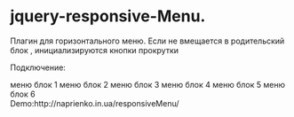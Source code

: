 # jquery-responsive-Menu.
Плагин для горизонтального меню. Если не вмещается в родительский блок , инициализируются кнопки прокрутки

Подключение:
<head>
    <link href="css/jquery.responsiveMenu.css" rel="stylesheet">
    <script src="js/jquery-3.1.1.min.js"></script>
    <script src="js/jquery.responsiveMenu.js"></script>
 </head>
 <body> 
 <div class="container">
        <div id="slider">
            <div class="msl-container">
                <div class="msl-menu">
                    <span class="msl-item">меню блок 1</span>
                    <span class="msl-item">меню блок 2</span>
                    <span class="msl-item">меню блок 3</span>
                    <span class="msl-item">меню блок 4</span>
                    <span class="msl-item">меню блок 5</span>
                    <span class="msl-item">меню блок 6</span>
                </div>
            </div>
            <div class="cont-slider-next">
                <div class="menu-slider-next"></div>
            </div>
            <div class="cont-slider-prev">
                <div class="menu-slider-prev"></div>
            </div>
        </div>
    </div>
    <script>
    $(document).ready(function () {
        var slider = $('#slider');
        slider.carouselMenu();
        $('.cont-slider-next').click(function () {
            //вешаем обработчик прокрутки меню вперед
            slider.trigger('next');
        });
        $('.cont-slider-prev').click(function () {
            //вешаем обработчик прокрутки меню назад
            slider.trigger('prev');
        });
    });
    </script>
 </body>
 </html>
Demo:http://naprienko.in.ua/responsiveMenu/
